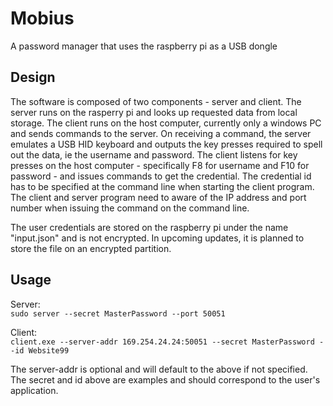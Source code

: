 # Mobius
A password manager that uses the raspberry pi as a USB dongle

## Design
The software is composed of two components - server and client. The server runs on the rasperry pi and looks up requested data from local storage. The client runs on the host computer, currently only a windows PC and sends commands to the server. On receiving a command, the server emulates a USB HID keyboard and outputs the key presses required to spell out the data, ie the username and password. The client listens for key presses on the host computer - specifically F8 for username and F10 for password - and issues commands to get the credential. The credential id has to be specified at the command line when starting the client program. The client and server program need to aware of the IP address and port number when issuing the command on the command line.

The user credentials are stored on the raspberry pi under the name "input.json" and is not encrypted. In upcoming updates, it is planned to store the file on an encrypted partition.

## Usage
Server:  
`sudo server --secret MasterPassword --port 50051`

Client:  
`client.exe --server-addr 169.254.24.24:50051 --secret MasterPassword --id Website99`

The server-addr is optional and will default to the above if not specified. The secret and id above are examples and should correspond to the user's application.

